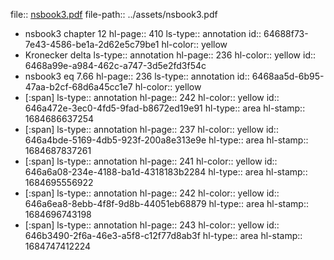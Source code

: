file:: [nsbook3.pdf](../assets/nsbook3.pdf)
file-path:: ../assets/nsbook3.pdf

- nsbook3 chapter 12
  hl-page:: 410
  ls-type:: annotation
  id:: 64688f73-7e43-4586-be1a-2d62e5c79be1
  hl-color:: yellow
- Kronecker delta
  ls-type:: annotation
  hl-page:: 236
  hl-color:: yellow
  id:: 6468a99e-a984-462c-a747-3d5e2fd3f54c
- nsbook3 eq 7.66
  hl-page:: 236
  ls-type:: annotation
  id:: 6468aa5d-6b95-47aa-b2cf-68d6a45cc1e7
  hl-color:: yellow
- [:span]
  ls-type:: annotation
  hl-page:: 242
  hl-color:: yellow
  id:: 646a472e-3ec0-4fd5-9fad-b8672ed19e91
  hl-type:: area
  hl-stamp:: 1684686637254
- [:span]
  ls-type:: annotation
  hl-page:: 237
  hl-color:: yellow
  id:: 646a4bde-5169-4db5-923f-200a8e313e9e
  hl-type:: area
  hl-stamp:: 1684687837261
- [:span]
  ls-type:: annotation
  hl-page:: 241
  hl-color:: yellow
  id:: 646a6a08-234e-4188-ba1d-4318183b2284
  hl-type:: area
  hl-stamp:: 1684695556922
- [:span]
  ls-type:: annotation
  hl-page:: 242
  hl-color:: yellow
  id:: 646a6ea8-8ebb-4f8f-9d8b-44051eb68879
  hl-type:: area
  hl-stamp:: 1684696743198
- [:span]
  ls-type:: annotation
  hl-page:: 243
  hl-color:: yellow
  id:: 646b3490-2f6a-46e3-a5f8-c12f77d8ab3f
  hl-type:: area
  hl-stamp:: 1684747412224